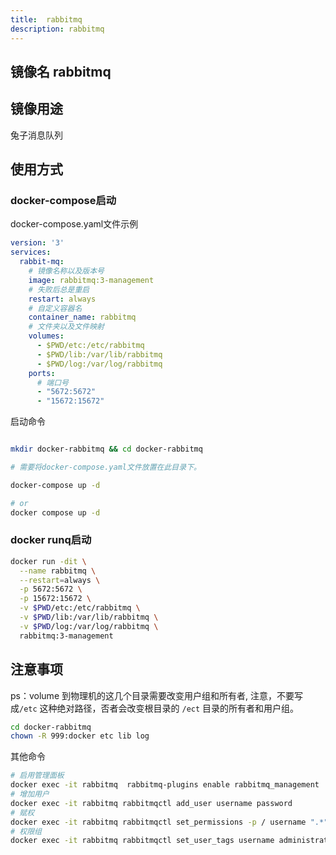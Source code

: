 ```yaml
---
title:  rabbitmq
description: rabbitmq
---
```


## 镜像名 rabbitmq

## 镜像用途

兔子消息队列

## 使用方式

### docker-compose启动

docker-compose.yaml文件示例

```yaml
version: '3'
services:
  rabbit-mq:
    # 镜像名称以及版本号
    image: rabbitmq:3-management
    # 失败后总是重启
    restart: always
    # 自定义容器名
    container_name: rabbitmq
    # 文件夹以及文件映射
    volumes:
      - $PWD/etc:/etc/rabbitmq
      - $PWD/lib:/var/lib/rabbitmq
      - $PWD/log:/var/log/rabbitmq
    ports:
      # 端口号
      - "5672:5672"
      - "15672:15672"
```

启动命令

```bash

mkdir docker-rabbitmq && cd docker-rabbitmq

# 需要将docker-compose.yaml文件放置在此目录下。

docker-compose up -d

# or
docker compose up -d
```

### docker runq启动

```bash
docker run -dit \
  --name rabbitmq \
  --restart=always \
  -p 5672:5672 \
  -p 15672:15672 \
  -v $PWD/etc:/etc/rabbitmq \
  -v $PWD/lib:/var/lib/rabbitmq \
  -v $PWD/log:/var/log/rabbitmq \
  rabbitmq:3-management
```

## 注意事项

ps：volume 到物理机的这几个目录需要改变用户组和所有者, 注意，不要写成`/etc` 这种绝对路径，否者会改变根目录的 `/ect`
目录的所有者和用户组。

```bash
cd docker-rabbitmq
chown -R 999:docker etc lib log
```

其他命令

```bash
# 启用管理面板
docker exec -it rabbitmq  rabbitmq-plugins enable rabbitmq_management
# 增加用户
docker exec -it rabbitmq rabbitmqctl add_user username password
# 赋权
docker exec -it rabbitmq rabbitmqctl set_permissions -p / username ".*" ".*" ".*"
# 权限组
docker exec -it rabbitmq rabbitmqctl set_user_tags username administrator
```
